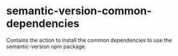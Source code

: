 # semantic-version-common-dependencies

Contains the action to install the common dependencies to use the semantic-version npm package.